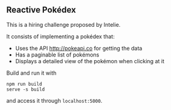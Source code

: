 ## Reactive Pokédex

This is a hiring challenge proposed by Intelie.

It consists of implementing a pokédex that:
* Uses the API http://pokeapi.co for getting the data
* Has a paginable list of pokémons
* Displays a detailed view of the pokémon when clicking at it

Build and run it with
```
npm run build
serve -s build
```
and access it through `localhost:5000`.
